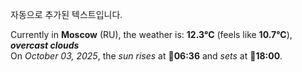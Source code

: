 
자동으로 추가된 텍스트입니다.

<!--START_SECTION:weather:moscow-->
Currently in **Moscow** (RU), the weather is: **12.3°C** (feels like **10.7°C**), ***overcast clouds***<br/>
On *October 03, 2025*, the *sun rises* at 🌅**06:36** and *sets* at 🌇**18:00**.
<!--END_SECTION:weather-->
